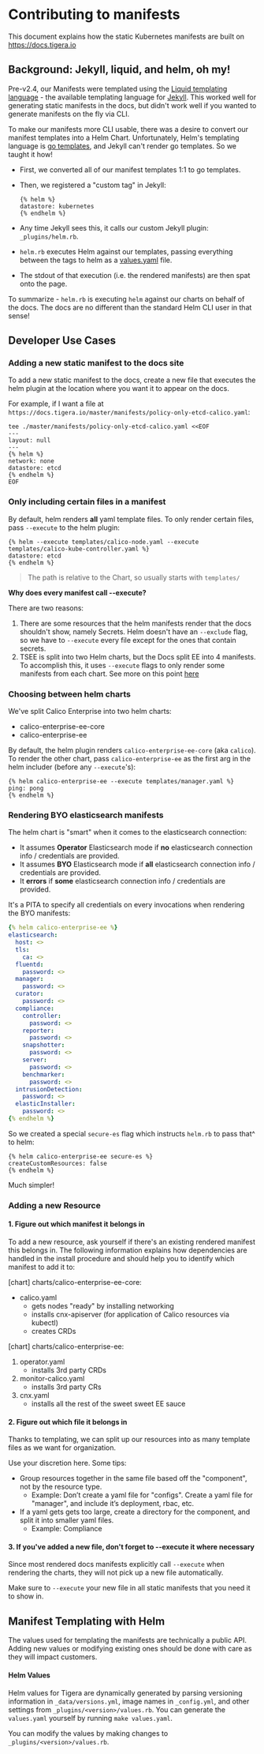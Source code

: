 # Contributing to manifests

This document explains how the static Kubernetes manifests are built on https://docs.tigera.io

## Background: Jekyll, liquid, and helm, oh my!

Pre-v2.4, our Manifests were templated using the [Liquid templating language](https://shopify.github.io/liquid/) - the available templating language for [Jekyll](https://jekyllrb.com/). This worked well for generating static manifests in the docs, but didn't work well if you wanted to generate manifests on the fly via CLI.

To make our manifests more CLI usable, there was a desire to convert our manifest templates into a Helm Chart. Unfortunately, Helm's templating language is [go templates](https://golang.org/pkg/text/template/), and Jekyll can't render go templates. So we taught it how!

- First, we converted all of our manifest templates 1:1 to go templates.

- Then, we registered a "custom tag" in Jekyll:

   ```
   {% helm %}
   datastore: kubernetes
   {% endhelm %}
   ```

- Any time Jekyll sees this, it calls our custom Jekyll plugin: `_plugins/helm.rb`.

- `helm.rb` executes Helm against our templates, passing everything between the tags to helm as a [values.yaml](https://helm.sh/docs/glossary/#values-values-files-values-yaml) file.

- The stdout of that execution (i.e. the rendered manifests) are then spat onto the page.

To summarize -  `helm.rb` is executing `helm` against our charts on behalf of the docs. The docs are no different than the standard Helm CLI user in that sense!

## Developer Use Cases

### Adding a new static manifest to the docs site

To add a new static manifest to the docs, create a new file that executes the helm plugin at the location where you want it to appear on the docs.

For example, if I want a file at `https://docs.tigera.io/master/manifests/policy-only-etcd-calico.yaml`:

```
tee ./master/manifests/policy-only-etcd-calico.yaml <<EOF
---
layout: null
---
{% helm %}
network: none
datastore: etcd
{% endhelm %}
EOF
```

### Only including certain files in a manifest

By default, helm renders **all** yaml template files. To only render certain files, pass `--execute` to the helm plugin:

```
{% helm --execute templates/calico-node.yaml --execute templates/calico-kube-controller.yaml %}
datastore: etcd
{% endhelm %}
```

>The path is relative to the Chart, so usually starts with `templates/`

**Why does every manifest call --execute?**

There are two reasons:

1. There are some resources that the helm manifests render that the docs shouldn't show, namely Secrets. Helm doesn't have an `--exclude` flag, so we have to `--execute` every file except for the ones that contain secrets.
2. TSEE is split into two Helm charts, but the Docs split EE into 4 manifests. To accomplish this, it uses `--execute` flags to only render some manifests from each chart. See more on this point [here](#)

### Choosing between helm charts

We've split Calico Enterprise into two helm charts:

- calico-enterprise-ee-core
- calico-enterprise-ee

By default, the helm plugin renders `calico-enterprise-ee-core` (aka `calico`). To render the other chart, pass `calico-enterprise-ee` as the first arg in the helm includer (before any `--execute`'s):

```
{% helm calico-enterprise-ee --execute templates/manager.yaml %}
ping: pong
{% endhelm %}
```

### Rendering BYO elasticsearch manifests

The helm chart is "smart" when it comes to the elasticsearch connection:

- It assumes **Operator** Elasticsearch mode if **no** elasticsearch connection info / credentials are provided.
- It assumes **BYO** Elasticsearch mode if **all** elasticsearch connection info / credentials are provided.
- It **errors** if **some** elasticsearch connection info / credentials are provided.

It's a PITA to specify all credentials on every invocations when rendering the BYO manifests:

```yaml
{% helm calico-enterprise-ee %}
elasticsearch:
  host: <>
  tls:
    ca: <>
  fluentd:
    password: <>
  manager:
    password: <>
  curator:
    password: <>
  compliance:
    controller:
      password: <>
    reporter:
      password: <>
    snapshotter:
      password: <>
    server:
      password: <>
    benchmarker:
      password: <>
  intrusionDetection:
    password: <>
  elasticInstaller:
    password: <>
{% endhelm %}
```

So we created a special `secure-es` flag which instructs `helm.rb` to pass that^ to helm:

```
{% helm calico-enterprise-ee secure-es %}
createCustomResources: false
{% endhelm %}
```

Much simpler!

### Adding a new Resource

#### 1. Figure out which manifest it belongs in

To add a new resource, ask yourself if there's an existing rendered manifest this belongs in. The following information explains how dependencies are handled in the install procedure and should help you to identify which manifest to add it to:

[chart] charts/calico-enterprise-ee-core:

- calico.yaml
  - gets nodes "ready" by installing networking
  - installs cnx-apiserver (for application of Calico resources via kubectl)
  - creates CRDs

[chart] charts/calico-enterprise-ee:

1. operator.yaml
   - installs 3rd party CRDs
1. monitor-calico.yaml
   - installs 3rd party CRs
1. cnx.yaml
   - installs all the rest of the sweet sweet EE sauce

#### 2. Figure out which file it belongs in

Thanks to templating, we can split up our resources into as many template files as we want for organization.

Use your discretion here. Some tips:

- Group resources together in the same file based off the "component", not by the resource type.
  - Example: Don’t create a yaml file for "configs". Create a yaml file for "manager", and include it’s deployment, rbac, etc.
- If a yaml gets gets too large, create a directory for the component, and split it into smaller yaml files.
  - Example: Compliance

#### 3. If you've added a new file, don't forget to --execute it where necessary

Since most rendered docs manifests explicitly call `--execute` when rendering the charts, they will not pick up a new file automatically.

Make sure to `--execute` your new file in all static manifests that you need it to show in.

## Manifest Templating with Helm

The values used for templating the manifests are technically a public API. Adding new values or modifying existing ones should be done with care as they will impact customers.

#### Helm Values

Helm values for Tigera are dynamically generated by parsing versioning information in `_data/versions.yml`, image names in `_config.yml`, and other settings from `_plugins/<version>/values.rb`. You can generate the `values.yaml` yourself by running `make values.yaml`.

You can modify the values by making changes to `_plugins/<version>/values.rb`.
